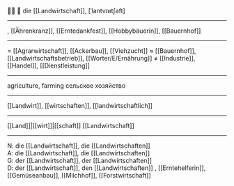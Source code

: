 🧑‍🌾 🔴 die [[Landwirtschaft]], [ˈlantvɪʁtʃaft]

---
, [[Ährenkranz]], [[Erntedankfest]], [[Hobbybäuerin]], [[Bauernhof]]

---
= [[Agrarwirtschaft]], [[Ackerbau]], [[Viehzucht]]
≈ [[Bauernhof]], [[Landwirtschaftsbetrieb]], [[Worter/E/Ernährung]]
≠ [[Industrie]], [[Handel]], [[Dienstleistung]]

---
agriculture, farming
сельское хозяйство

---
[[Landwirt]], [[wirtschaften]], [[landwirtschaftlich]]

---
[[Land]]|[[wirt]]|[[schaft]]
[[Landwirtschaft]]


---
N: die [[Landwirtschaft]], die [[Landwirtschaften]]  
A: die [[Landwirtschaft]], die [[Landwirtschaften]]  
G: der [[Landwirtschaft]], der [[Landwirtschaften]]  
D: der [[Landwirtschaft]], den [[Landwirtschaften]]
, [[Erntehelferin]], [[Gemüseanbau]], [[Milchhof]], [[Forstwirtschaft]]